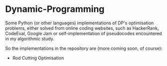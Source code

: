 # Dynamic-Programming
Some Python (or other languages) implementations of DP's optimisation problems, either solved from online coding websites,
such as HackerRank, CodeEval, Google Jam or self-implementation of pseudocodes encountered in my algorithmic study.

So the implementations in the repository are (more coming soon, of course):

- Rod Cutting Optimisation

